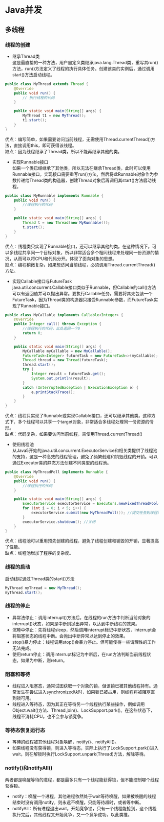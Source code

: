 # Java并发
## 多线程
### 线程的创建
+ 继承Thread类  
这是最直接的一种方法，用户自定义类继承java.lang.Thread类，重写其run()方法，run()方法定义了线程的执行具体任务。创建该类的实例后，通过调用start()方法启动线程。
```Java
public class MyThread extends Thread {
    @Override
    public void run() {
        // 执行线程的代码
    }

    public static void main(String[] args) {
        MyThread t1 = new MyThread();
        t1.start();
    }
}
```
优点：编写简单，如果需要访问当前线程，无需使用Thread.currentThread()方法，直接调用this，即可获得该线程。  
缺点：因为线程继承了Thread类，所以不能再继承其他的类。
+ 实现Runnable接口  
如果一个类已经继承了其他类，所以无法在继承Thread类，此时可以使用Runnable接口。实现接口需要重写run()方法，然后将此Runnable对象作为参数传递给Thread类的构造器，创建Thread对象后再调用其start()方法启动线程。
```Java
public class MyRunnable implements Runnable {
    public void run() {
        //线程执行的代码
    }

    public static void main(String[] args) {
        Thread t = new Thread(new MyRunnable());
        t.start();
    }
}
```
优点：线程类只实现了Runnable接口，还可以继承其他的类。在这种情况下，可以多线程共享同一个目标对象，所以非常适合多个相同线程来处理同一份资源的情况，从而可以将CPU和代码分开。体现了面向对象的思想。  
缺点：编程稍微复杂，如果想访问当前线程，必须调用Thread.currentThread()方法。
+ 实现Callable接口与FutureTask  
java.util.concurrent.Callable接口类似于Runnable，但Callable的call()方法可以有返回值并可以抛出异常。要执行Callable任务，需要将其先包装一个FutureTask，因为Thread类的构造器只接受Runnable参数，而FutureTask实现了Runnable接口。  
```Java
public class MyCallable implements Callable<Integer> {
    @Override
    public Integer call() throws Exception {
        //线程执行的代码，此处返回一个0
        return 0;
    }

    public static void main(String[] args) {
        MyCallable myCallable = new MyCallable();
        FutureTask<Integer> futureTask = new FutureTask<>(myCallable);
        Thread thread = new Thread(futureTask);
        thread.start();
        try {
            Integer result = futureTask.get();
            System.out.println(result);
        }
        catch (InterruptedException | ExecutionException e) {
            e.printStackTrace();
        }
    }
}
```
优点：线程只实现了Runnable或实现Callable接口，还可以继承其他类。这种方式下，多个线程可以共享一个target对象，非常适合多线程处理同一份资源的情形。  
缺点：代码复杂，如果要访问当前线程，需使用Thread.currentThread()
+ 使用线程池  
从Java5开始的java.util.concurrent.ExecutorService和相关类提供了线程池的支持，这是一种高效的线程管理，避免了频繁创建和销毁线程的开销。可以通过Executor类的静态方法创建不同类型的线程池。  
```Java
public class MyThreadPoll implements Runnable {
    @Override
    public void run() {
        //线程执行的代码
    }

    public static void main(String[] args) {
        ExecutorService executorService = Executors.newFixedThreadPool(5); //线程池大小
        for (int i = 0; i < 5; i++) {
            executorService.submit(new MyThreadPoll()); //提交任务到线程池
        }
        executorService.shutdown(); //关闭
    }
}
```
优点：线程池可以重用预先创建的线程，避免了线程创建和销毁的开销，显著提高了性能。  
缺点：线程池增加了程序的复杂度。
### 线程的启动
启动线程通过Thread类的start()方法
```Java
MyThread myThread = new MyThread();
myThread.start();
```
### 线程的停止
+ 异常法停止：调用interrupt()方法后，在线程的run方法中判断当前对象的interrupt()状态，如果是中断则抛出异常，以达到中断线程的效果。
+ 沉睡中停止：先将线程sleep，然后调用interrupt标记中断状态，interrupt会将阻塞状态的线程中断。会抛出中断异常以达到停止的效果。
+ stop()暴力停止：线程调用stop()会暴力停止。但可能使得一些请理性的工作无法完成。
+ 使用return停止：调用interrupt标记为中断后，在run方法判断当前线程状态，如果为中断，则return。
### 阻塞和等待
+ 线程进入阻塞态，通常试图获取一个对象的锁，但该锁已被其他线程持有。通常发生在尝试进入synchronized块时，如果锁已被占用，则线程将被阻塞直到锁可用。
+ 线程进入等待态，因为其正在等待另一个线程执行某些操作，例如调用Object.wait()方法、Thread.join()、LockSupport.park()。在这些状态下，线程不消耗CPU，也不会参与锁竞争。
### 等待态恢复运行态
+ 等待的线程被其他线程对象唤醒，notify()、notifyAll()。
+ 如果线程没有获得锁，则进入等待态，实际上执行了LockSupport.park()进入wait，则在解锁时执行LockSupport.unpark(Thread)方法，解除等待。
### notify()和notifyAll()
两者都是唤醒等待的进程，都是最多只有一个线程能获得锁，但不能控制哪个线程获得锁。
+ notify：唤醒一个进程，其他进程依然处于wait等待唤醒，如果被唤醒的线程结束时没有调用notify，则永远不唤醒，只能等待超时，或者等中断。
+ notifyAll：所有进程退出wait，开始竞争锁，只有一个线程能抢到，这个线程执行完后，其他线程又开始竞争，又一个竞争成功，以此类推。
### 
